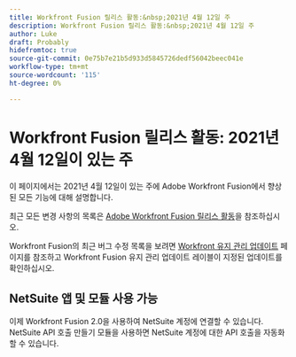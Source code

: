 ```yaml
---
title: Workfront Fusion 릴리스 활동:&nbsp;2021년 4월 12일 주
description: Workfront Fusion 릴리스 활동:&nbsp;2021년 4월 12일 주
author: Luke
draft: Probably
hidefromtoc: true
source-git-commit: 0e75b7e21b5d933d5845726dedf56042beec041e
workflow-type: tm+mt
source-wordcount: '115'
ht-degree: 0%

---
```


# Workfront Fusion 릴리스 활동: 2021년 4월 12일이 있는 주

이 페이지에서는 2021년 4월 12일이 있는 주에 Adobe Workfront Fusion에서 향상된 모든 기능에 대해 설명합니다.

최근 모든 변경 사항의 목록은 [Adobe Workfront Fusion 릴리스 활동](/help/workfront-fusion/fusion-product-releases/fusion-release-activity.md)을 참조하십시오.

Workfront Fusion의 최근 버그 수정 목록을 보려면 [Workfront 유지 관리 업데이트](https://experienceleague.adobe.com/docs/workfront-known-issues/releases/current-updates.html?lang=ko) 페이지를 참조하고 Workfront Fusion 유지 관리 업데이트 레이블이 지정된 업데이트를 확인하십시오.

## NetSuite 앱 및 모듈 사용 가능

이제 Workfront Fusion 2.0을 사용하여 NetSuite 계정에 연결할 수 있습니다. NetSuite API 호출 만들기 모듈을 사용하면 NetSuite 계정에 대한 API 호출을 자동화할 수 있습니다.

